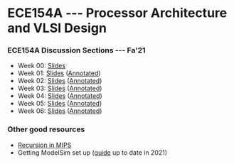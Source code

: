 # ECE154A --- Processor Architecture and VLSI Design

### ECE154A Discussion Sections --- Fa'21
* Week 00: [Slides](dis/00/main.pdf)
* Week 01: [Slides](dis/01/main.pdf) ([Annotated](dis/01/main_annotated.pdf))
* Week 02: [Slides](dis/02/main.pdf) ([Annotated](dis/02/main_annotated.pdf))
* Week 03: [Slides](dis/03/main.pdf) ([Annotated](dis/03/main_annotated.pdf))
* Week 04: [Slides](dis/04/main.pdf) ([Annotated](dis/04/main_annotated.pdf))
* Week 05: [Slides](dis/05/main.pdf) ([Annotated](dis/05/main_annotated.pdf))
* Week 06: [Slides](dis/06/main.pdf) ([Annotated](dis/06/main_annotated.pdf))

### Other good resources
* [Recursion in MIPS](https://eecs.wsu.edu/~ewang/cs260/ln/2.3_Recursion_factorial_fibonacci.pdf)
* Getting ModelSim set up ([guide](modelsim_154a) up to date in 2021)

